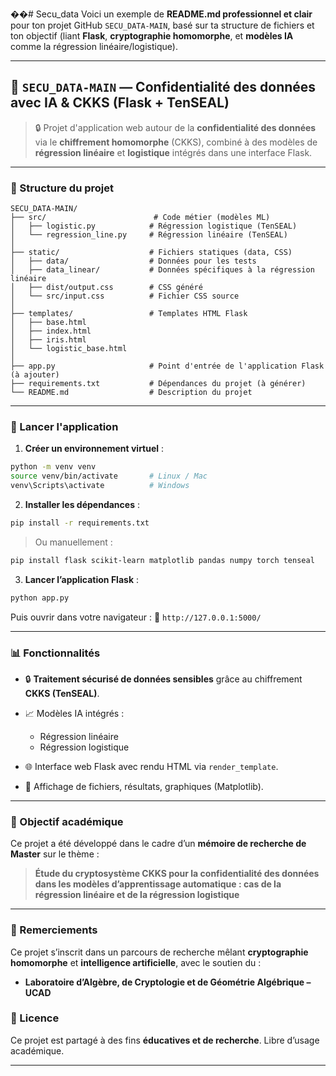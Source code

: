 ��#   S e c u _ d a t a 
 
 Voici un exemple de **README.md professionnel et clair** pour ton projet GitHub `SECU_DATA-MAIN`, basé sur ta structure de fichiers et ton objectif (liant **Flask**, **cryptographie homomorphe**, et **modèles IA** comme la régression linéaire/logistique).

---

## 📌 `SECU_DATA-MAIN` — Confidentialité des données avec IA & CKKS (Flask + TenSEAL)

> 🔒 Projet d'application web autour de la **confidentialité des données** via le **chiffrement homomorphe** (CKKS), combiné à des modèles de **régression linéaire** et **logistique** intégrés dans une interface Flask.

---

### 📁 Structure du projet

```
SECU_DATA-MAIN/
├── src/                        # Code métier (modèles ML)
│   ├── logistic.py            # Régression logistique (TenSEAL)
│   └── regression_line.py     # Régression linéaire (TenSEAL)
│
├── static/                    # Fichiers statiques (data, CSS)
│   ├── data/                  # Données pour les tests
│   ├── data_linear/           # Données spécifiques à la régression linéaire
│   ├── dist/output.css        # CSS généré
│   └── src/input.css          # Fichier CSS source
│
├── templates/                 # Templates HTML Flask
│   ├── base.html
│   ├── index.html
│   ├── iris.html
│   └── logistic_base.html
│
├── app.py                     # Point d'entrée de l'application Flask (à ajouter)
├── requirements.txt           # Dépendances du projet (à générer)
└── README.md                  # Description du projet
```

---

### 🚀 Lancer l'application

1. **Créer un environnement virtuel** :

```bash
python -m venv venv
source venv/bin/activate       # Linux / Mac
venv\Scripts\activate          # Windows
```

2. **Installer les dépendances** :

```bash
pip install -r requirements.txt
```

> Ou manuellement :

```bash
pip install flask scikit-learn matplotlib pandas numpy torch tenseal
```

3. **Lancer l’application Flask** :

```bash
python app.py
```

Puis ouvrir dans votre navigateur :
📍 `http://127.0.0.1:5000/`

---

### 📊 Fonctionnalités

* 🔒 **Traitement sécurisé de données sensibles** grâce au chiffrement **CKKS (TenSEAL)**.
* 📈 Modèles IA intégrés :

  * Régression linéaire
  * Régression logistique
* 🌐 Interface web Flask avec rendu HTML via `render_template`.
* 📂 Affichage de fichiers, résultats, graphiques (Matplotlib).

---

### 🧠 Objectif académique

Ce projet a été développé dans le cadre d’un **mémoire de recherche de Master** sur le thème :

> **Étude du cryptosystème CKKS pour la confidentialité des données dans les modèles d’apprentissage automatique : cas de la régression linéaire et de la régression logistique**

---

### 🙏 Remerciements

Ce projet s’inscrit dans un parcours de recherche mêlant **cryptographie homomorphe** et **intelligence artificielle**, avec le soutien du :

* **Laboratoire d’Algèbre, de Cryptologie et de Géométrie Algébrique – UCAD**

### 📘 Licence

Ce projet est partagé à des fins **éducatives et de recherche**. Libre d’usage académique.

---
